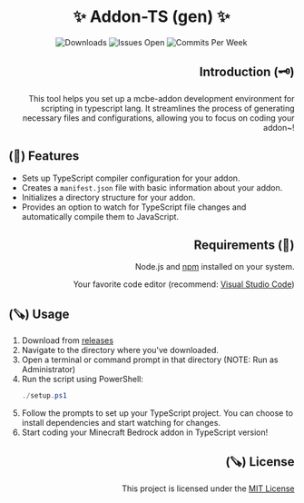 <div align="center">
  <h1>✨ Addon-TS (gen) ✨</h1>
  <img src="https://img.shields.io/github/downloads/aitji/addon-ts/total?style=for-the-badge" alt="Downloads"/>
  <img src="https://img.shields.io/github/issues/aitji/addon-ts?lable=ISSUES%20OPEN&style=for-the-badge" alt="Issues Open"/>
  <img src="https://img.shields.io/github/commit-activity/m/aitji/addon-ts?style=for-the-badge" alt="Commits Per Week"/>
</div>

<div align="right"><h2>Introduction (🗝️)</h2><p>This tool helps you set up a mcbe-addon development environment for scripting in typescript lang. It streamlines the process of generating necessary files and configurations, allowing you to focus on coding your addon~!</p></div>

<div align="left"><h2>(💫) Features</h2></div>

- Sets up TypeScript compiler configuration for your addon.
- Creates a `manifest.json` file with basic information about your addon.
- Initializes a directory structure for your addon.
- Provides an option to watch for TypeScript file changes and automatically compile them to JavaScript.


<div align="right"><h2>Requirements (📂)</h2><p>Node.js and <a href="https://nodejs.org/en">npm</a> installed on your system.</p><p>Your favorite code editor (recommend: <a href="https://code.visualstudio.com/">Visual Studio Code</a>)</p></div>

<div align="left"><h2>(🪚) Usage</h2></div>

1. Download from [releases](../../releases)
2. Navigate to the directory where you've downloaded.
3. Open a terminal or command prompt in that directory (NOTE: Run as Administrator)
4. Run the script using PowerShell:
    ```powershell
    ./setup.ps1
    ```
5. Follow the prompts to set up your TypeScript project. You can choose to install dependencies and start watching for changes.
6. Start coding your Minecraft Bedrock addon in TypeScript version!

<div align="right"><h2>(🪚) License</h2><p>This project is licensed under the <a href="../../LICENSE">MIT License</a></p></div>
